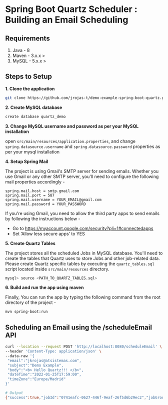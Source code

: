 # Spring Boot Quartz Scheduler : Building an Email Scheduling

## Requirements

1. Java - 8
2. Maven - 3.x.x > 
3. MySQL - 5.x.x >

## Steps to Setup

**1. Clone the application**

```bash
git clone https://github.com/jrojas-t/demo-example-spring-boot-quartz.git
```

**2. Create MySQL database**

```bash
create database quartz_demo
```

**3. Change MySQL username and password as per your MySQL installation**

open `src/main/resources/application.properties`, and change `spring.datasource.username` and `spring.datasource.password` properties as per your mysql installation


**4. Setup Spring Mail**

The project is using Gmail's SMTP server for sending emails. Whether you use Gmail or any other SMTP server, you'll need to configure the following mail properties accordingly -

```properties
spring.mail.host = smtp.gmail.com
spring.mail.port = 587
spring.mail.username = YOUR_EMAIL@gmail.com
spring.mail.password = YOUR_PASSWORD
```

If you're using Gmail, you need to allow the third party apps to send emails by following the instructions below -

+ Go to https://myaccount.google.com/security?pli=1#connectedapps
+ Set ‘Allow less secure apps’ to YES

**5. Create Quartz Tables**

The project stores all the scheduled Jobs in MySQL database. You'll need to create the tables that Quartz uses to store Jobs and other job-related data. Please create Quartz specific tables by executing the `quartz_tables.sql` script located inside `src/main/resources` directory.

```bash
mysql> source <PATH_TO_QUARTZ_TABLES.sql>
```

**6. Build and run the app using maven**

Finally, You can run the app by typing the following command from the root directory of the project -

```bash
mvn spring-boot:run
```

## Scheduling an Email using the /scheduleEmail API

```bash
curl --location --request POST 'http://localhost:8080/scheduleEmail' \
--header 'Content-Type: application/json' \
--data-raw '{
 "email":"jkrojas@atsistemas.com",
 "subject":"Demo Example",
 "body":"<b> Hello Quartz!!! </b>",
 "dateTime":"2022-01-25T17:59:00",
 "timeZone":"Europe/Madrid"
}'

# Output
{"success":true,"jobId":"0741eafc-0627-446f-9eaf-26f5d6b29ec2","jobGroup":"email-jobs","message":"Email Scheduled Successfully!"}
```

